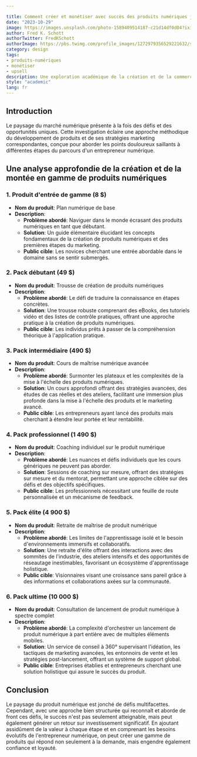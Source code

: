```yaml
---

title: Comment créer et monétiser avec succès des produits numériques jusqu'à 10 000 dollars
date: "2023-10-29"
image: https://images.unsplash.com/photo-1589409514187-c21d14df0d04?ixid=MnwxMjA3fDB8MHxwaG90by1wYWdlfHx8fGVufDB8fHx8&ixlib=rb-1.2.1&auto=format&fit=crop&w=1650&q=80
author: Fred K. Schott
authorTwitter: FredKSchott
authorImage: https://pbs.twimg.com/profile_images/1272979356529221632/sxvncugt_400x400.jpg
category: design
tags:
- produits-numériques
- monétiser
- upsell
description: Une exploration académique de la création et de la commercialisation d'une gamme de produits numériques avec une stratégie d'upsell structurée, visant à aborder des points douloureux spécifiques et à maximiser le retour sur investissement.
style: "academic"
lang: fr
---
```


## Introduction

Le paysage du marché numérique présente à la fois des défis et des opportunités uniques. Cette investigation éclaire une approche méthodique du développement de produits et de ses stratégies marketing correspondantes, conçue pour aborder les points douloureux saillants à différentes étapes du parcours d'un entrepreneur numérique.

## Une analyse approfondie de la création et de la montée en gamme de produits numériques

### 1. **Produit d'entrée de gamme (8 $)**
- **Nom du produit**: Plan numérique de base
- **Description**: 
  - **Problème abordé**: Naviguer dans le monde écrasant des produits numériques en tant que débutant.
  - **Solution**: Un guide élémentaire élucidant les concepts fondamentaux de la création de produits numériques et des premières étapes du marketing.
  - **Public cible**: Les novices cherchant une entrée abordable dans le domaine sans se sentir submergés.

### 2. **Pack débutant (49 $)**
- **Nom du produit**: Trousse de création de produits numériques
- **Description**: 
  - **Problème abordé**: Le défi de traduire la connaissance en étapes concrètes.
  - **Solution**: Une trousse robuste comprenant des eBooks, des tutoriels vidéo et des listes de contrôle pratiques, offrant une approche pratique à la création de produits numériques.
  - **Public cible**: Les individus prêts à passer de la compréhension théorique à l'application pratique.

### 3. **Pack intermédiaire (490 $)**
- **Nom du produit**: Cours de maîtrise numérique avancée
- **Description**: 
  - **Problème abordé**: Surmonter les plateaux et les complexités de la mise à l'échelle des produits numériques.
  - **Solution**: Un cours approfondi offrant des stratégies avancées, des études de cas réelles et des ateliers, facilitant une immersion plus profonde dans la mise à l'échelle des produits et le marketing avancé.
  - **Public cible**: Les entrepreneurs ayant lancé des produits mais cherchant à étendre leur portée et leur rentabilité.

### 4. **Pack professionnel (1 490 $)**
- **Nom du produit**: Coaching individuel sur le produit numérique
- **Description**: 
  - **Problème abordé**: Les nuances et défis individuels que les cours génériques ne peuvent pas aborder.
  - **Solution**: Sessions de coaching sur mesure, offrant des stratégies sur mesure et du mentorat, permettant une approche ciblée sur des défis et des objectifs spécifiques.
  - **Public cible**: Les professionnels nécessitant une feuille de route personnalisée et un mécanisme de feedback.

### 5. **Pack élite (4 900 $)**
- **Nom du produit**: Retraite de maîtrise de produit numérique
- **Description**: 
  - **Problème abordé**: Les limites de l'apprentissage isolé et le besoin d'environnements immersifs et collaboratifs.
  - **Solution**: Une retraite d'élite offrant des interactions avec des sommités de l'industrie, des ateliers intensifs et des opportunités de réseautage inestimables, favorisant un écosystème d'apprentissage holistique.
  - **Public cible**: Visionnaires visant une croissance sans pareil grâce à des informations et collaborations axées sur la communauté.

### 6. **Pack ultime (10 000 $)**
- **Nom du produit**: Consultation de lancement de produit numérique à spectre complet
- **Description**: 
  - **Problème abordé**: La complexité d'orchestrer un lancement de produit numérique à part entière avec de multiples éléments mobiles.
  - **Solution**: Un service de conseil à 360° supervisant l'idéation, les tactiques de marketing avancées, les entonnoirs de vente et les stratégies post-lancement, offrant un système de support global.
  - **Public cible**: Entreprises établies et entrepreneurs cherchant une solution holistique qui assure le succès du produit.

## Conclusion

Le paysage du produit numérique est jonché de défis multifacettes. Cependant, avec une approche bien structurée qui reconnaît et aborde de front ces défis, le succès n'est pas seulement atteignable, mais peut également générer un retour sur investissement significatif. En ajoutant assidûment de la valeur à chaque étape et en comprenant les besoins évolutifs de l'entrepreneur numérique, on peut créer une gamme de produits qui répond non seulement à la demande, mais engendre également confiance et loyauté.
